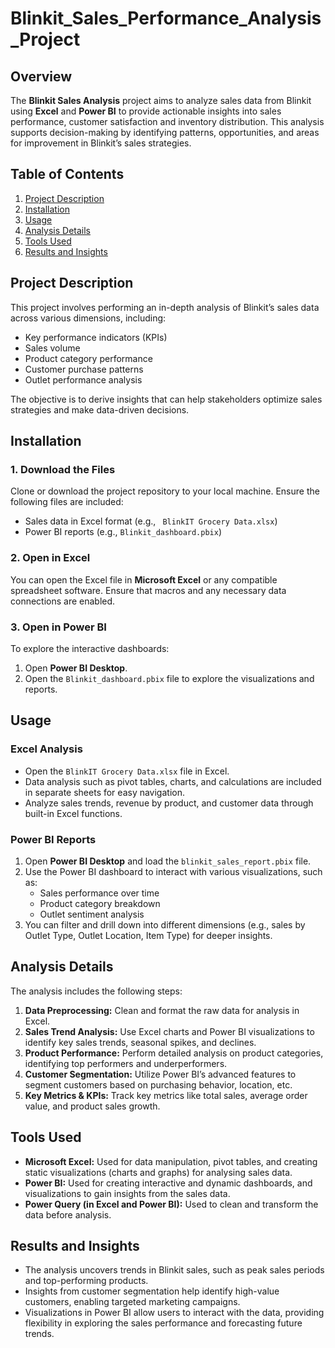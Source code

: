 # Blinkit_Sales_Performance_Analysis_Project

## Overview
The **Blinkit Sales Analysis** project aims to analyze sales data from Blinkit using **Excel** and **Power BI** to provide actionable insights into sales performance, customer satisfaction and inventory distribution. This analysis supports decision-making by identifying patterns, opportunities, and areas for improvement in Blinkit’s sales strategies.

## Table of Contents
1. [Project Description](#project-description)
2. [Installation](#installation)
3. [Usage](#usage)
4. [Analysis Details](#analysis-details)
5. [Tools Used](#tools-used)
6. [Results and Insights](#results-and-insights)

## Project Description
This project involves performing an in-depth analysis of Blinkit’s sales data across various dimensions, including:
- Key performance indicators (KPIs)
- Sales volume
- Product category performance
- Customer purchase patterns
- Outlet performance analysis
  

The objective is to derive insights that can help stakeholders optimize sales strategies and make data-driven decisions.

## Installation

### 1. Download the Files
Clone or download the project repository to your local machine. Ensure the following files are included:
- Sales data in Excel format (e.g., ` BlinkIT Grocery Data.xlsx`)
- Power BI reports (e.g., `Blinkit_dashboard.pbix`)

### 2. Open in Excel
You can open the Excel file in **Microsoft Excel** or any compatible spreadsheet software. Ensure that macros and any necessary data connections are enabled.

### 3. Open in Power BI
To explore the interactive dashboards:
1. Open **Power BI Desktop**.
2. Open the `Blinkit_dashboard.pbix` file to explore the visualizations and reports.

## Usage

### Excel Analysis
- Open the `BlinkIT Grocery Data.xlsx` file in Excel.
- Data analysis such as pivot tables, charts, and calculations are included in separate sheets for easy navigation.
- Analyze sales trends, revenue by product, and customer data through built-in Excel functions.

### Power BI Reports
1. Open **Power BI Desktop** and load the `blinkit_sales_report.pbix` file.
2. Use the Power BI dashboard to interact with various visualizations, such as:
   - Sales performance over time
   - Product category breakdown
   - Outlet sentiment analysis
3. You can filter and drill down into different dimensions (e.g., sales by Outlet Type, Outlet Location, Item Type) for deeper insights.

## Analysis Details

The analysis includes the following steps:
1. **Data Preprocessing:** Clean and format the raw data for analysis in Excel.
2. **Sales Trend Analysis:** Use Excel charts and Power BI visualizations to identify key sales trends, seasonal spikes, and declines.
3. **Product Performance:** Perform detailed analysis on product categories, identifying top performers and underperformers.
4. **Customer Segmentation:** Utilize Power BI’s advanced features to segment customers based on purchasing behavior, location, etc.
5. **Key Metrics & KPIs:** Track key metrics like total sales, average order value, and product sales growth.

## Tools Used

- **Microsoft Excel:** Used for data manipulation, pivot tables, and creating static visualizations (charts and graphs) for analysing sales data.
- **Power BI:** Used for creating interactive and dynamic dashboards, and visualizations to gain insights from the sales data.
- **Power Query (in Excel and Power BI):** Used to clean and transform the data before analysis.

## Results and Insights
- The analysis uncovers trends in Blinkit sales, such as peak sales periods and top-performing products.
- Insights from customer segmentation help identify high-value customers, enabling targeted marketing campaigns.
- Visualizations in Power BI allow users to interact with the data, providing flexibility in exploring the sales performance and forecasting future trends.

